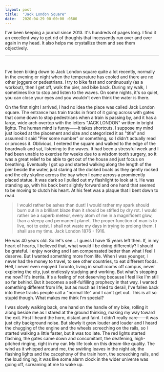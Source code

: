 ```yaml
---
layout: post
title:  "Jack London Square"
date:   2020-04-29 00:00:00 -0500
---
```


I've been keeping a journal since 2013. It's hundreds of pages long. I find it an excellent way to get rid of thoughts that incessently run over and over again in my head. It also helps me crystallize them and see them objectively.

<hr>
<br>

I've been biking down to Jack London square quite a lot recently, normally in the evening or night when the temperature has cooled and there are no other joggers or pedestrians. I try to bike fast and continuously (as a workout), then I get off, walk the pier, and bike back. During my walk, I sometimes like to stop and listen to the waves. On some nights, it's so quiet, you can close your eyes and you wouldn't even think the water is there.

<!--more-->

On the first night I arrived, I had no idea the place was called Jack London square. The entrance has train tracks in front of it going across with gates that come down to stop pedestrians when a train is passing by, and it has a large, wide arch overtop with the letters "JACK LONDON" written in bright lights. The human mind is funny——it takes shortcuts. I suppose my mind just looked at the placement and size and categorized it as "title" and assumed it said "Pier some number" or something, so I didn't actually read or process it. Oblivious, I entered the square and walked to the edge of the boardwalk and sat, listening to the waves. It had been a stressful week and I had been unable to exercise for weeks due to a wisdom tooth surgery, so it was a great relief to be able to get out of the house and just focus on breathing. Eventually I got up and started walking along the length of the pier beside the water, just staring at the docked boats as they gently rocked and the city skyline across the bay when I came across a prominently placed statue. It was dark so I pulled out my flashlight to look at it. He was standing up, with his back bent slightly forward and one hand that seemed to be moving to clutch his heart. At his feet was a plaque that I bent down to read.

> I would rather be ashes than dust! I would rather my spark should burn out in a brilliant blaze than it should be stifled by dry rot. I would rather be a superb meteor, every atom of me in a magnificent glow, than a sleepy and permanent planet. The proper function of man is to live, not to exist. I shall not waste my days in trying to prolong them. I shall use my time. Jack London 1876 - 1916.

 He was 40 years old. So let's see... I guess I have 15 years left then. If, in my heart of hearts, I believed that, what would I be doing differently? I should be grateful. I enjoy working and I am compensated better than what I feel I deserve. But I wanted something more from life. When I was younger, I never had the money to travel, to see other countries, to eat different foods. Hell, I never even enjoyed Toronto, living in small rooms off campus, never exploring the city, just endlessly studying and working. But what's stopping me now? It's inertia. It's a feeling of not deserving because I feel like I'm still so far behind. But it becomes a self-fulfilling prophecy in that way. I wanted something different from life, but as much as I tried to derail, I've fallen back into these tracks people call a "normal life" and I can't get out. This is all so stupid though. What makes me think I'm special?

I was slowly walking back, one hand on the handle of my bike, rolling it along beside me as I stared at the ground thinking, making my way toward the exit. First I heard the horn, distant and faint. I didn’t really care——it was just city background noise. But slowly it grew louder and louder and I heard the chugging of the engine and the wheels screeching on the rails, so I started walking a little faster, but it was too late. The red lights started flashing, the gates came down and concomitant, the deafening, high-pitched ringing, right in my ear. My life took on this dream-like quality. The wind as it whipped around me, the swirling leaves in the night air, the flashing lights and the cacophony of the train horn, the screeching rails, and the loud ringing, it was like some alarm clock in the wider universe was going off, screaming at me to wake up.
